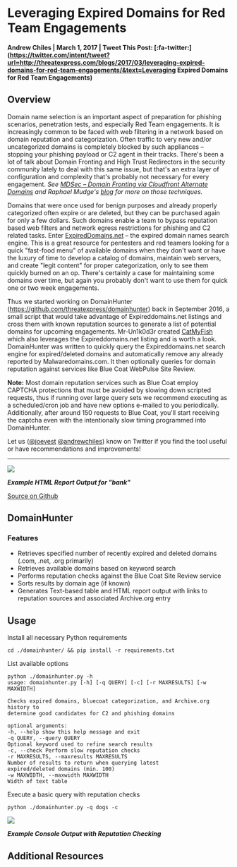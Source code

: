 # Leveraging Expired Domains for Red Team Engagements

**Andrew Chiles | March 1, 2017 | Tweet This Post: [:fa-twitter:](https://twitter.com/intent/tweet?url=http://threatexpress.com/blogs/2017/03/leveraging-expired-domains-for-red-team-engagements/&text=Leveraging Expired Domains for Red Team Engagements)**


## Overview

Domain name selection is an important aspect of preparation for phishing scenarios, penetration tests, and especially Red Team engagements. It is increasingly common to be faced with web filtering in a network based on domain reputation and categorization. Often traffic to very new and/or uncategorized domains is completely blocked by such appliances – stopping your phishing payload or C2 agent in their tracks. There's been a lot of talk about Domain Fronting and High Trust Redirectors in the security community lately to deal with this same issue, but that's an extra layer of configuration and complexity that's probably not necessary for every engagement. _See [MDSec – Domain Fronting via Cloudfront Alternate Domains][1] and Raphael Mudge's [blog][2] for more on those techniques._

Domains that were once used for benign purposes and already properly categorized often expire or are deleted, but they can be purchased again for only a few dollars. Such domains enable a team to bypass reputation based web filters and network egress restrictions for phishing and C2 related tasks. Enter [ExpiredDomains.net][3] – the expired domain names search engine. This is a great resource for pentesters and red teamers looking for a quick "fast-food menu" of available domains when they don't want or have the luxury of time to develop a catalog of domains, maintain web servers,  and create "legit content" for proper categorization, only to see them quickly burned on an op. There's certainly a case for maintaining some domains over time, but again you probably don't want to use them for quick one or two week engagements.

Thus we started working on DomainHunter (https://github.com/threatexpress/domainhunter) back in September 2016, a small script that would take advantage of Expireddomains.net listings and cross them with known reputation sources to generate a list of potential domains for upcoming engagements. Mr-Un1k0d3r created [CatMyFish][4] which also leverages the Expireddomains.net listing and is worth a look. DomainHunter was written to quickly query the Expireddomains.net search engine for expired/deleted domains and automatically remove any already reported by Malwaredomains.com. It then optionally queries for domain reputation against services like Blue Coat WebPulse Site Review.

**Note:** Most domain reputation services such as Blue Coat employ CAPTCHA protections that must be avoided by slowing down scripted requests, thus if running over large query sets we recommend executing as a scheduled/cron job and have new options e-mailed to you periodically. Additionally, after around 150 requests to Blue Coat, you'll start receiving the captcha even with the intentionally slow timing programmed into DomainHunter.

Let us ([@joevest][5] [@andrewchiles][6]) know on Twitter if you find the tool useful or have recommendations and improvements!

* * *

![][7]

_**Example HTML Report Output for "bank"**_

[Source on Github](https://github.com/threatexpress/domainhunter)

## DomainHunter 

### Features

* Retrieves specified number of recently expired and deleted domains (.com, .net, .org primarily)
* Retrieves available domains based on keyword search
* Performs reputation checks against the Blue Coat Site Review service
* Sorts results by domain age (if known)
* Generates Text-based table and HTML report output with links to reputation sources and associated Archive.org entry

## Usage

Install all necessary Python requirements
    

    cd ./domainhunter/ && pip install -r requirements.txt

List available options
    
    
    python ./domainhunter.py -h
    usage: domainhunter.py [-h] [-q QUERY] [-c] [-r MAXRESULTS] [-w MAXWIDTH]
    
    Checks expired domains, bluecoat categorization, and Archive.org history to
    determine good candidates for C2 and phishing domains
    
    optional arguments:
    -h, --help show this help message and exit
    -q QUERY, --query QUERY
    Optional keyword used to refine search results
    -c, --check Perform slow reputation checks
    -r MAXRESULTS, --maxresults MAXRESULTS
    Number of results to return when querying latest
    expired/deleted domains (min. 100)
    -w MAXWIDTH, --maxwidth MAXWIDTH
    Width of text table
    

Execute a basic query with reputation checks
    
    
    python ./domainhunter.py -q dogs -c

![][8]

_**Example Console Output with Reputation Checking**_

## Additional Resources

[1]: https://www.mdsec.co.uk/2017/02/domain-fronting-via-cloudfront-alternate-domains/
[2]: https://blog.cobaltstrike.com/2017/02/06/high-reputation-redirectors-and-domain-fronting/
[3]: https://www.expireddomains.net/
[4]: https://github.com/Mr-Un1k0d3r/CatMyFish
[5]: https://twitter.com/joevest
[6]: https://twitter.com/andrewchiles
[7]: /img/domainhunter_htmlreport.png
[8]: /img/domainhunter_console.png
[9]: /img/sanslogo.png

  